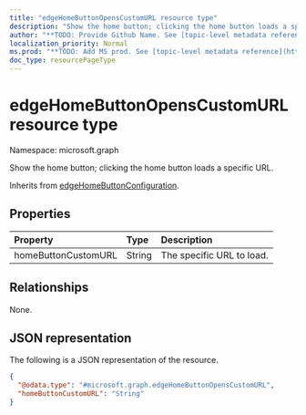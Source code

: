 ```yaml
---
title: "edgeHomeButtonOpensCustomURL resource type"
description: "Show the home button; clicking the home button loads a specific URL."
author: "**TODO: Provide Github Name. See [topic-level metadata reference](https://msgo.azurewebsites.net/add/document/guidelines/metadata.html#topic-level-metadata)**"
localization_priority: Normal
ms.prod: "**TODO: Add MS prod. See [topic-level metadata reference](https://msgo.azurewebsites.net/add/document/guidelines/metadata.html#topic-level-metadata)**"
doc_type: resourcePageType
---
```


# edgeHomeButtonOpensCustomURL resource type

Namespace: microsoft.graph



Show the home button; clicking the home button loads a specific URL.


Inherits from [edgeHomeButtonConfiguration](../resources/edgehomebuttonconfiguration.md).

## Properties
|Property|Type|Description|
|:---|:---|:---|
|homeButtonCustomURL|String|The specific URL to load.|

## Relationships
None.

## JSON representation
The following is a JSON representation of the resource.
<!-- {
  "blockType": "resource",
  "@odata.type": "microsoft.graph.edgeHomeButtonOpensCustomURL"
}
-->
``` json
{
  "@odata.type": "#microsoft.graph.edgeHomeButtonOpensCustomURL",
  "homeButtonCustomURL": "String"
}
```


